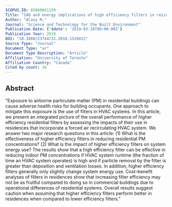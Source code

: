 ```yaml
---
SCOPUS_ID: 85060661159
Title: "IAQ and energy implications of high efficiency filters in residential buildings: A review (RP-1649)"
Author: "Alavy M."
Journal: "Science and Technology for the Built Environment"
Publication Date: {'$date': '2019-03-16T00:00:00Z'}
Publication Year: 2019
DOI: "10.1080/23744731.2018.1526012"
Source Type: "Journal"
Document Type: "ar"
Document Type Description: "Article"
Affiliation: "University of Toronto"
Affiliation Country: "Canada"
Cited by count: 16
---
```


## Abstract
"Exposure to airborne particulate matter (PM) in residential buildings can cause adverse health risks for building occupants. One approach to mitigate this exposure is the use of filters in HVAC systems. In this article, we present an integrated picture of the overall performance of higher efficiency residential filters by assessing the impacts of their use in residences that incorporate a forced air recirculating HVAC system. We answer two major research questions in this article: (1) What is the effectiveness of higher efficiency filters in reducing residential PM concentrations? (2) What is the impact of higher efficiency filters on system energy use? The results show that a high efficiency filter can be effective in reducing indoor PM concentrations if HVAC system runtime (the fraction of time an HVAC system operates) is high and if particle removal by the filter is greater than deposition and ventilation losses. In addition, higher efficiency filters generally only slightly change system energy use. Cost–benefit analyses of filters in residences show that increasing filter efficiency may not be as fruitful compared to doing so in commercial buildings due to operational differences of residential systems. Overall results suggest caution when assuming that higher efficiency filters perform better in residences when compared to lower efficiency filters."
